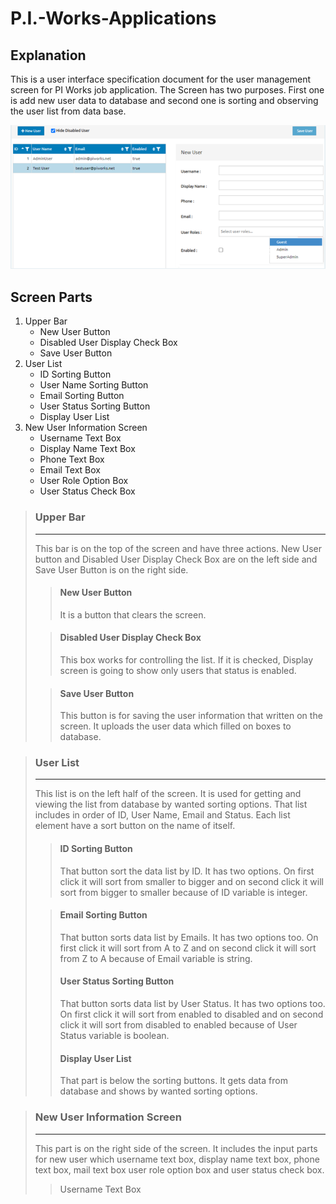 # P.I.-Works-Applications
## Explanation
This is a user interface specification document for the user management screen for PI Works job application. The Screen has two purposes. First one is add new user data to database and second one is sorting and observing the user list from data base. 

![User Management Screen](/UMS.png)



## Screen Parts
1. Upper Bar
   - New User Button
   - Disabled User Display Check Box
   - Save User Button
2. User List
   - ID Sorting Button
   - User Name Sorting Button
   - Email Sorting Button
   - User Status Sorting Button
   - Display User List
3. New User Information Screen
   - Username Text Box
   - Display Name Text Box
   - Phone Text Box
   - Email Text Box
   - User Role Option Box
   - User Status Check Box



>  ###  Upper Bar
>  -------------
>  This bar is on the top of the screen and have three actions. New User button and Disabled User Display Check Box are on the left side and Save User Button is on the right side.
>
>>  #### New User Button
>>   It is a button that clears the screen.
>
>>  #### Disabled User Display Check Box
>>    This box works for controlling the list. If it is checked, Display screen is going to show only users that status is enabled.
>
>>  #### Save User Button
>>    This button is for saving the user information that written on the screen. 
>>    It uploads the user data which filled on boxes to database.

>  ###  User List
>  --------------
>  This list is on the left half of the screen. It is used for getting and viewing the list from database by wanted sorting options. That list includes in order of ID, User Name, Email and Status. Each list element have a sort button on the name of itself.
>
>>  #### ID Sorting Button
>>  That button sort the data list by ID. It has two options. On first click it will sort from smaller to bigger and on second click it will sort from bigger to smaller because of ID variable is integer.
>
>>  #### Email Sorting Button
>>  That button sorts data list by Emails. It has two options too. On first click it will sort from A to Z and on second click it will sort from Z to A because of Email variable is string.
>>
>>  #### User Status Sorting Button
>>  That button sorts data list by User Status. It has two options too. On first click it will sort from enabled to disabled and on second click it will sort from disabled to enabled because of User Status variable is boolean.
>>
>>  #### Display User List
>>  That part is below the sorting buttons. It gets data from database and shows by wanted sorting options.

>  ###  New User Information Screen
>  --------------------------------
>  This part is on the right side of the screen. It includes the input parts for new user which username text box, display name text box, phone text box, mail text box user role option box and user status check box.
>>  Username Text Box
